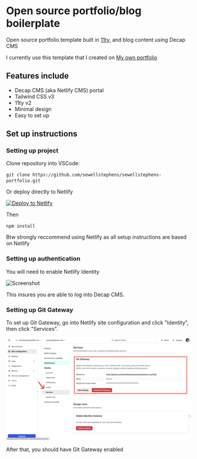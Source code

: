 # Open source portfolio/blog boilerplate

Open source portfolio template built in [11ty](https://11ty.dev), and blog content using Decap CMS

I currently use this template that I created on [My own portfolio](https://sewellstephens.com)

## Features include

 - Decap CMS (aka Netlify CMS) portal
 - Tailwind CSS v3
 - 11ty v2
 - Minimal design
 - Easy to set up

## Set up instructions

### Setting up project

Clone repository into VSCode:

```
git clone https://github.com/sewellstephens/sewellstephens-portfolio.git
```

Or deploy directly to Netlify

[![Deploy to Netlify](https://www.netlify.com/img/deploy/button.svg)](https://app.netlify.com/start/deploy?repository=https://github.com/sewellstephens/sewellstephens-portfolio)

Then 
```
npm install
```

Btw strongly reccommend using Netlify as all setup instructions are based on Netlify

### Setting up authentication

You will need to enable Netlify Identity

![Screenshot](/Screenshot%202024-02-16%20at%201.53.10 PM.png)

This insures you are able to log into Decap CMS.

### Setting up Git Gateway

To set up Git Gateway, go into Netlify site configuration and click "Identity", then click "Services".

![Screenshot 2](/Screenshot%202.png)

After that, you should have Git Gateway enabled

### 
